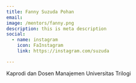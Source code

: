 ```yaml
---
title: Fanny Suzuda Pohan
email:
image: /mentors/fanny.png
description: this is meta description
social:
  - name: instagram
    icon: FaInstagram
    link: https://instagram.com/suzuda

---
```


Kaprodi dan Dosen Manajemen Universitas Trilogi